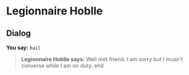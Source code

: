 # Legionnaire Hoblle
## Dialog

**You say:** `hail`



>**Legionnaire Hoblle says:** Well met friend. I am sorry but I musn't converse while I am on duty.
end
